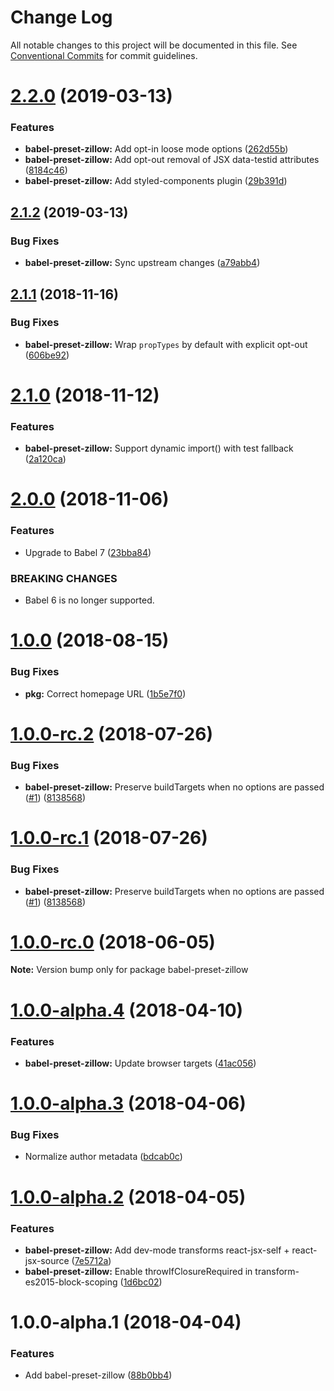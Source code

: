 # Change Log

All notable changes to this project will be documented in this file.
See [Conventional Commits](https://conventionalcommits.org) for commit guidelines.

# [2.2.0](https://github.com/zillow/javascript/compare/babel-preset-zillow@2.1.2...babel-preset-zillow@2.2.0) (2019-03-13)


### Features

* **babel-preset-zillow:** Add opt-in loose mode options ([262d55b](https://github.com/zillow/javascript/commit/262d55b))
* **babel-preset-zillow:** Add opt-out removal of JSX data-testid attributes ([8184c46](https://github.com/zillow/javascript/commit/8184c46))
* **babel-preset-zillow:** Add styled-components plugin ([29b391d](https://github.com/zillow/javascript/commit/29b391d))





## [2.1.2](https://github.com/zillow/javascript/compare/babel-preset-zillow@2.1.1...babel-preset-zillow@2.1.2) (2019-03-13)


### Bug Fixes

* **babel-preset-zillow:** Sync upstream changes ([a79abb4](https://github.com/zillow/javascript/commit/a79abb4))





## [2.1.1](https://github.com/zillow/javascript/compare/babel-preset-zillow@2.1.0...babel-preset-zillow@2.1.1) (2018-11-16)


### Bug Fixes

* **babel-preset-zillow:** Wrap `propTypes` by default with explicit opt-out ([606be92](https://github.com/zillow/javascript/commit/606be92))





# [2.1.0](https://github.com/zillow/javascript/compare/babel-preset-zillow@2.0.0...babel-preset-zillow@2.1.0) (2018-11-12)


### Features

* **babel-preset-zillow:** Support dynamic import() with test fallback ([2a120ca](https://github.com/zillow/javascript/commit/2a120ca))





# [2.0.0](https://github.com/zillow/javascript/compare/babel-preset-zillow@1.0.0...babel-preset-zillow@2.0.0) (2018-11-06)


### Features

* Upgrade to Babel 7 ([23bba84](https://github.com/zillow/javascript/commit/23bba84))


### BREAKING CHANGES

* Babel 6 is no longer supported.





<a name="1.0.0"></a>
# [1.0.0](https://github.com/zillow/javascript/compare/babel-preset-zillow@1.0.0-rc.2...babel-preset-zillow@1.0.0) (2018-08-15)


### Bug Fixes

* **pkg:** Correct homepage URL ([1b5e7f0](https://github.com/zillow/javascript/commit/1b5e7f0))





<a name="1.0.0-rc.2"></a>
# [1.0.0-rc.2](https://github.com/zillow/javascript/compare/babel-preset-zillow@1.0.0-rc.0...babel-preset-zillow@1.0.0-rc.2) (2018-07-26)


### Bug Fixes

* **babel-preset-zillow:** Preserve buildTargets when no options are passed ([#1](https://github.com/zillow/javascript/issues/1)) ([8138568](https://github.com/zillow/javascript/commit/8138568))





<a name="1.0.0-rc.1"></a>
# [1.0.0-rc.1](https://github.com/zillow/javascript/compare/babel-preset-zillow@1.0.0-rc.0...babel-preset-zillow@1.0.0-rc.1) (2018-07-26)


### Bug Fixes

* **babel-preset-zillow:** Preserve buildTargets when no options are passed ([#1](https://github.com/zillow/javascript/issues/1)) ([8138568](https://github.com/zillow/javascript/commit/8138568))





<a name="1.0.0-rc.0"></a>
# [1.0.0-rc.0](https://github.com/zillow/javascript/compare/babel-preset-zillow@1.0.0-alpha.4...babel-preset-zillow@1.0.0-rc.0) (2018-06-05)

**Note:** Version bump only for package babel-preset-zillow





<a name="1.0.0-alpha.4"></a>
# [1.0.0-alpha.4](https://github.com/zillow/javascript/compare/babel-preset-zillow@1.0.0-alpha.3...babel-preset-zillow@1.0.0-alpha.4) (2018-04-10)


### Features

* **babel-preset-zillow:** Update browser targets ([41ac056](https://github.com/zillow/javascript/commit/41ac056))





<a name="1.0.0-alpha.3"></a>
# [1.0.0-alpha.3](https://github.com/zillow/javascript/compare/babel-preset-zillow@1.0.0-alpha.2...babel-preset-zillow@1.0.0-alpha.3) (2018-04-06)


### Bug Fixes

* Normalize author metadata ([bdcab0c](https://github.com/zillow/javascript/commit/bdcab0c))





<a name="1.0.0-alpha.2"></a>
# [1.0.0-alpha.2](https://github.com/zillow/javascript/compare/babel-preset-zillow@1.0.0-alpha.1...babel-preset-zillow@1.0.0-alpha.2) (2018-04-05)


### Features

* **babel-preset-zillow:** Add dev-mode transforms react-jsx-self + react-jsx-source ([7e5712a](https://github.com/zillow/javascript/commit/7e5712a))
* **babel-preset-zillow:** Enable throwIfClosureRequired in transform-es2015-block-scoping ([1d6bc02](https://github.com/zillow/javascript/commit/1d6bc02))





<a name="1.0.0-alpha.1"></a>
# 1.0.0-alpha.1 (2018-04-04)


### Features

* Add babel-preset-zillow ([88b0bb4](https://github.com/zillow/javascript/commit/88b0bb4))
